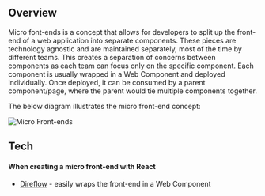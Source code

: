 ## Overview
Micro font-ends is a concept that allows for developers to split up the front-end of a web application into separate components. These pieces are technology agnostic and are maintained separately, most of the time by different teams. This creates a separation of concerns between components as each team can focus only on the specific component. Each component is usually wrapped in a Web Component and deployed individually. Once deployed, it can be consumed by a parent component/page, where the parent would tie multiple components together.

The below diagram illustrates the micro front-end concept:

![Micro Front-ends](https://www.cygnismedia.com/images/post-images/micro-front-ends-development/what-is-micro-frontends.jpg)

## Tech

#### When creating a micro front-end with React
- [Direflow](http://wiki.olegkrysko.com/#/direflow) - easily wraps the front-end in a Web Component